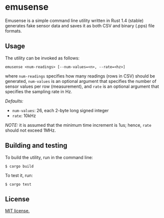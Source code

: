 # emusense

Emusense is a simple command line utility written in Rust 1.4 (stable)
generates fake sensor data and saves it as both CSV and binary (.pps) file
formats.

## Usage

The utility can be invoked as follows:

```
emusense <num-readings> [--num-values=<n>, --rate=<hz>]
```

where `num-readings` specifies how many readings (rows in CSV) should be
generated, `num-values` is an optional argument that specifies the number of
sensor values per row (measurement), and `rate` is an optional argument that
specifies the sampling rate in Hz.

*Defaults:*
+ `num-values`: 26, each 2-byte long signed integer
+ `rate`: 10kHz

*NOTE:* it is assumed that the minimum time increment is 1us; hence,
`rate` should not exceed 1MHz.

## Building and testing

To build the utility, run in the command line:

```
$ cargo build
```

To test it, run:

```
$ cargo test
```

## License

[MIT license.](LICENSE.md)
